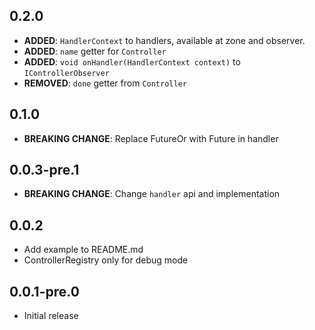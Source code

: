 ## 0.2.0

- **ADDED**: `HandlerContext` to handlers, available at zone and observer.
- **ADDED**: `name` getter for `Controller`
- **ADDED**: `void onHandler(HandlerContext context)` to `IControllerObserver`
- **REMOVED**: `done` getter from `Controller`

## 0.1.0

- **BREAKING CHANGE**: Replace FutureOr with Future in handler

## 0.0.3-pre.1

- **BREAKING CHANGE**: Change `handler` api and implementation

## 0.0.2

- Add example to README.md
- ControllerRegistry only for debug mode

## 0.0.1-pre.0

- Initial release
